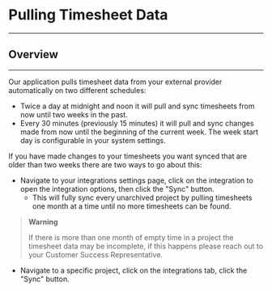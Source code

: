 # Pulling Timesheet Data

---
## Overview
---
Our application pulls timesheet data from your external provider automatically on two different schedules:
- Twice a day at midnight and noon it will pull and sync timesheets from now until two weeks in the past. 
- Every 30 minutes (previously 15 minutes) it will pull and sync changes made from now until the beginning of the current week. The week start day is configurable in your system settings.

If you have made changes to your timesheets you want synced that are older than two weeks there are two ways to go about this:
- Navigate to your integrations settings page, click on the integration to open the integration options, then click the "Sync" button. 
    - This will fully sync every unarchived project by pulling timesheets one month at a time until no more timesheets can be found. 
> **Warning**
>
> If there is more than one month of empty time in a project the timesheet data may be incomplete, if this happens please reach out to your Customer Success Representative. 
- Navigate to a specific project, click on the integrations tab, click the "Sync" button.

